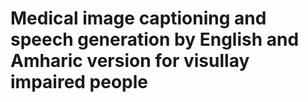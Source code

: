 # Medical image captioning and speech generation by English and Amharic version for visullay impaired people

